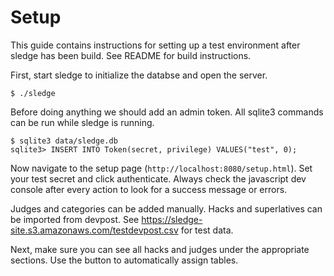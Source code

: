 # Setup

This guide contains instructions for setting up a test environment after sledge
has been build. See README for build instructions.

First, start sledge to initialize the databse and open the server.

```
$ ./sledge
```

Before doing anything we should add an admin token. All sqlite3 commands can be
run while sledge is running.

```
$ sqlite3 data/sledge.db
sqlite3> INSERT INTO Token(secret, privilege) VALUES("test", 0);
```

Now navigate to the setup page (`http://localhost:8080/setup.html`). Set your
test secret and click authenticate.  Always check the javascript dev console
after every action to look for a success message or errors.

Judges and categories can be added manually. Hacks and superlatives can be
imported from devpost. See https://sledge-site.s3.amazonaws.com/testdevpost.csv
for test data.

Next, make sure you can see all hacks and judges under the appropriate sections.
Use the button to automatically assign tables.
